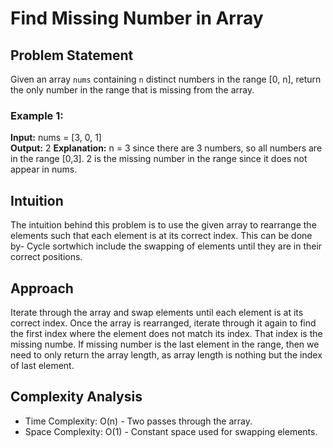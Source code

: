 # Find Missing Number in Array

## Problem Statement

Given an array `nums` containing `n` distinct numbers in the range [0, n], return the only number in the range that is missing from the array.

### Example 1:

**Input:** 
nums = [3, 0, 1]<br>
**Output:** 
2
**Explanation:** 
n = 3 since there are 3 numbers, so all numbers are in the range [0,3]. 2 is the missing number in the range since it does not appear in nums.

## Intuition

The intuition behind this problem is to use the given array to rearrange the elements such that each element is at its correct index. This can be done by- Cycle sortwhich include the swapping of elements until they are in their correct positions.
## Approach

Iterate through the array and swap elements until each element is at its correct index.
Once the array is rearranged, iterate through it again to find the first index where the element does not match its index. That index is the missing numbe.
If missing number is the last element in the range, then we need to only return the array length, as array length is nothing but the index of last element.
## Complexity Analysis

- Time Complexity: O(n) - Two passes through the array.
- Space Complexity: O(1) - Constant space used for swapping elements.

